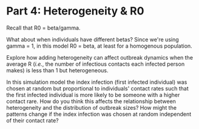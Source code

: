 # Part 4: Heterogeneity & R0

Recall that R0 = beta/gamma.

What about when individuals have different betas? Since we're using gamma = 1, in this model R0 = beta, at least for a homogenous population.

Explore how adding heterogeneity can affect outbreak dynamics when the average R (*i.e.*, the number of infectious contacts each infected person makes) is less than 1 but heterogeneous.

In this simulation model the index infection (first infected individual) was chosen at random but proportional to individuals' contact rates such that the first infected individual is more likely to be someone with a higher contact rare.  How do you think this affects the relationship between heterogeneity and the distribution of outbreak sizes?  How might the patterns change if the index infection was chosen at random independent of their contact rate?
